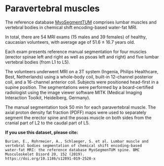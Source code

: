 # Paravertebral muscles

The reference database [MyoSegmentTUM](https://doi.org/10.1186/s12891-019-2528-x) comprises lumbar muscles and vertebral bodies in chemical shift encoding-based water-fat MRI.

In total, there are 54 MRI exams (15 males and 39 females) of healthy, caucasian volunteers, with average age of 51.6 $\pm$ 16.7 years old.

Each exam presents reference manual segmentation for four muscles (erector spinae left and right as well as psoas left and right) and five lumbar vertebral bodies (from L1 to L5).


The volunteers underwent MRI on a 3T system (Ingenia, Philips Healthcare, Best, Netherlands) using a whole-body coil, built-in 12-channel posterior coil, and a 16-channel anterior coil. 
Subjects were positioned head-first in a supine position.
The segmentations were performed by a board-certified radiologist using the image viewer software MITK (Medical Imaging Interaction Toolkit, Heidelberg, Germany).


The manual segmentation took 50 min for each paravertebral muscle.
The axial proton density fat fraction (PDFF) maps were used to separately segment the erector spine and the psoas muscle on both sides from the cranial part of L2 to the caudal part of L5.

**If you use this dataset, please cite:**

```
Burian, E., Rohrmeier, A., Schlaeger, S. et al. Lumbar muscle and vertebral bodies segmentation of chemical shift encoding-based 
water-fat MRI: the reference database MyoSegmenTUM spine. BMC Musculoskelet Disord 20, 152 (2019). 
https://doi.org/10.1186/s12891-019-2528-x
```
